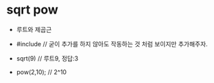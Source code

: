 # sqrt pow

- 루트와 제곱근
- #include<cmath> // 굳이 추가를 하지 않아도 작동하는 것 처럼 보이지만 추가해주자.

- sqrt(9) // 루트9, 정답:3
- pow(2,10); // 2^10 